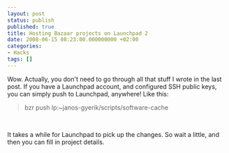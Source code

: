 ```yaml
---
layout: post
status: publish
published: true
title: Hosting Bazaar projects on Launchpad 2
date: 2008-06-15 08:23:00.000000000 +02:00
categories:
- Hacks
tags: []
---
```

Wow. Actually, you don't need to go through all that stuff I wrote in the last post. If you have a Launchpad account, and configured SSH public keys, you can simply push to Launchpad, anywhere! Like this:

<blockquote>bzr push lp:~janos-gyerik/scripts/software-cache</blockquote><br />

It takes a while for Launchpad to pick up the changes. So wait a little, and then you can fill in project details.
